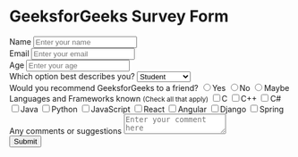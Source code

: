 <!DOCTYPE html>
<html>
<head>
    <link rel="stylesheet" href="style.css"> 
</head>
<body>
    <h1>GeeksforGeeks Survey Form</h1>
    <!-- Create Form -->
    <form id="form">
        <!-- Details -->
        <div class="form-control">
            <label for="name" id="label-name">Name</label>
            <input type="text" id="name" placeholder="Enter your name" />
        </div>
        <div class="form-control">
            <label for="email" id="label-email">Email</label>
            <input type="email" id="email" placeholder="Enter your email" />
        </div>
        <div class="form-control">
            <label for="age" id="label-age">Age</label>
            <input type="text" id="age" placeholder="Enter your age" />
        </div>
        <div class="form-control">
            <label for="role" id="label-role">Which option best describes you?</label>
            <select name="role" id="role">
                <option value="student">Student</option>
                <option value="intern">Intern</option>
                <option value="professional">Professional</option>
                <option value="other">Other</option>
            </select>
        </div>
        <div class="form-control">
            <label>Would you recommend GeeksforGeeks to a friend?</label>
            <label for="recommed-1">
                <input type="radio" id="recommed-1" name="recommed">Yes
            </label>
            <label for="recommed-2">
                <input type="radio" id="recommed-2" name="recommed">No
            </label>
            <label for="recommed-3">
                <input type="radio" id="recommed-3" name="recommed">Maybe
            </label>
        </div>
        <div class="form-control">
            <label>Languages and Frameworks known
                <small>(Check all that apply)</small>
            </label>
            <label for="inp-1">
                <input type="checkbox" name="inp">C
            </label>
            <label for="inp-2">
                <input type="checkbox" name="inp">C++
            </label>
            <label for="inp-3">
                <input type="checkbox" name="inp">C#
            </label>
            <label for="inp-4">
                <input type="checkbox" name="inp">Java
            </label>
            <label for="inp-5">
                <input type="checkbox" name="inp">Python
            </label>
            <label for="inp-6">
                <input type="checkbox" name="inp">JavaScript
            </label>
            <label for="inp-7">
                <input type="checkbox" name="inp">React
            </label>
            <label for="inp-8">
                <input type="checkbox" name="inp">Angular
            </label>
            <label for="inp-9">
                <input type="checkbox" name="inp">Django
            </label>
            <label for="inp-10">
                <input type="checkbox" name="inp">Spring
            </label>
        </div>
        <div class="form-control">
            <label for="comment">Any comments or suggestions</label>
            <textarea name="comment" id="comment" placeholder="Enter your comment here"></textarea>
        </div>
        <!-- Submit Button -->
        <button type="submit" value="submit">Submit</button>
    </form>
</body>
</html>